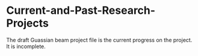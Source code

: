 # Current-and-Past-Research-Projects

The draft Guassian beam project file is the current progress on the project. It is incomplete.
